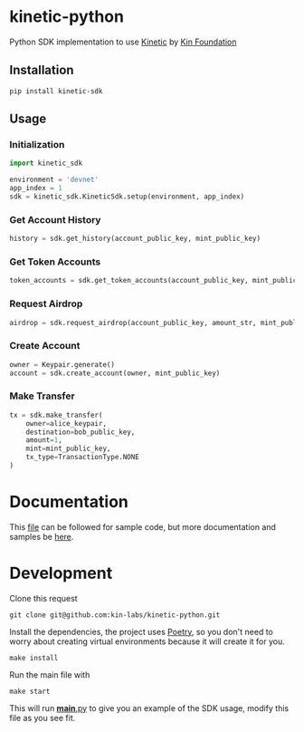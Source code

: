 # kinetic-python

Python SDK implementation to use [Kinetic](https://kinetic.kin.org/) by [Kin Foundation](https://kin.org/)

## Installation

```
pip install kinetic-sdk
```

## Usage

### Initialization

```py
import kinetic_sdk

environment = 'devnet'
app_index = 1
sdk = kinetic_sdk.KineticSdk.setup(environment, app_index)
```

### Get Account History

```py
history = sdk.get_history(account_public_key, mint_public_key)
```

### Get Token Accounts

```py
token_accounts = sdk.get_token_accounts(account_public_key, mint_public_key)
```

### Request Airdrop

```py
airdrop = sdk.request_airdrop(account_public_key, amount_str, mint_public_key)
```

### Create Account

```py
owner = Keypair.generate()
account = sdk.create_account(owner, mint_public_key)
```

### Make Transfer

```py
tx = sdk.make_transfer(
    owner=alice_keypair,
    destination=bob_public_key, 
    amount=1, 
    mint=mint_public_key, 
    tx_type=TransactionType.NONE
)
```

# Documentation

This [file](https://github.com/kin-labs/kinetic-python/blob/main/src/__main__.py) can be followed for sample code, but more documentation and samples be [here](https://314-refactor-for-kinetic.kin-developer-docs.pages.dev/developers/python/).

# Development

Clone this request

```
git clone git@github.com:kin-labs/kinetic-python.git
```

Install the dependencies, the project uses [Poetry](https://python-poetry.org/), so you don't need to worry about creating virtual environments because it will create it for you.
```
make install
```

Run the main file with
```
make start
```

This will run [__main__.py](https://github.com/kin-labs/kinetic-python/blob/main/src/__main__.py) to give you an example of the SDK usage, modify this file as you see fit.
